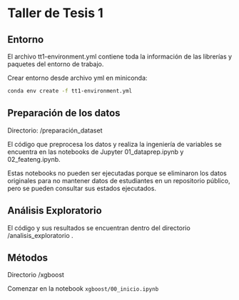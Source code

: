 # Taller de Tesis 1

## Entorno

El archivo tt1-environment.yml contiene toda la información de las librerías y paquetes del entorno de trabajo.

Crear entorno desde archivo yml en miniconda:
```bash
conda env create -f tt1-environment.yml
```

## Preparación de los datos

Directorio: /preparación_dataset

El código que preprocesa los datos y realiza la ingeniería de variables se encuentra en las notebooks de Jupyter 01_dataprep.ipynb y 02_feateng.ipynb.

Estas notebooks no pueden ser ejecutadas porque se eliminaron los datos originales para no mantener datos de estudiantes en un repositorio público, pero se pueden consultar sus estados ejecutados.


## Análisis Exploratorio

El código y sus resultados se encuentran dentro del directorio /analisis_exploratorio .  


## Métodos

Directorio /xgboost  

Comenzar en la notebook ``xgboost/00_inicio.ipynb``

